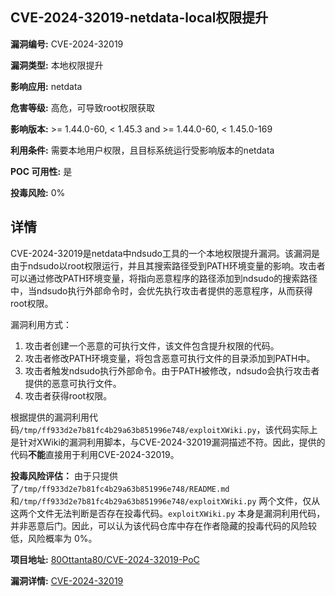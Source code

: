 ## CVE-2024-32019-netdata-local权限提升

**漏洞编号:** CVE-2024-32019

**漏洞类型:** 本地权限提升

**影响应用:** netdata

**危害等级:** 高危，可导致root权限获取

**影响版本:** >= 1.44.0-60, < 1.45.3 and >= 1.44.0-60, < 1.45.0-169

**利用条件:** 需要本地用户权限，且目标系统运行受影响版本的netdata

**POC 可用性:** 是

**投毒风险:** 0%

## 详情

CVE-2024-32019是netdata中ndsudo工具的一个本地权限提升漏洞。该漏洞是由于ndsudo以root权限运行，并且其搜索路径受到PATH环境变量的影响。攻击者可以通过修改PATH环境变量，将指向恶意程序的路径添加到ndsudo的搜索路径中，当ndsudo执行外部命令时，会优先执行攻击者提供的恶意程序，从而获得root权限。

漏洞利用方式：
1.  攻击者创建一个恶意的可执行文件，该文件包含提升权限的代码。
2.  攻击者修改PATH环境变量，将包含恶意可执行文件的目录添加到PATH中。
3.  攻击者触发ndsudo执行外部命令。由于PATH被修改，ndsudo会执行攻击者提供的恶意可执行文件。
4.  攻击者获得root权限。

根据提供的漏洞利用代码`/tmp/ff933d2e7b81fc4b29a63b851996e748/exploitXWiki.py`，该代码实际上是针对XWiki的漏洞利用脚本，与CVE-2024-32019漏洞描述不符。因此，提供的代码**不能**直接用于利用CVE-2024-32019。

**投毒风险评估：**
由于只提供了`/tmp/ff933d2e7b81fc4b29a63b851996e748/README.md`和`/tmp/ff933d2e7b81fc4b29a63b851996e748/exploitXWiki.py` 两个文件，仅从这两个文件无法判断是否存在投毒代码。`exploitXWiki.py` 本身是漏洞利用代码，并非恶意后门。因此，可以认为该代码仓库中存在作者隐藏的投毒代码的风险较低，风险概率为 0%。

**项目地址:** [80Ottanta80/CVE-2024-32019-PoC](https://github.com/80Ottanta80/CVE-2024-32019-PoC)

**漏洞详情:** [CVE-2024-32019](https://nvd.nist.gov/vuln/detail/CVE-2024-32019)